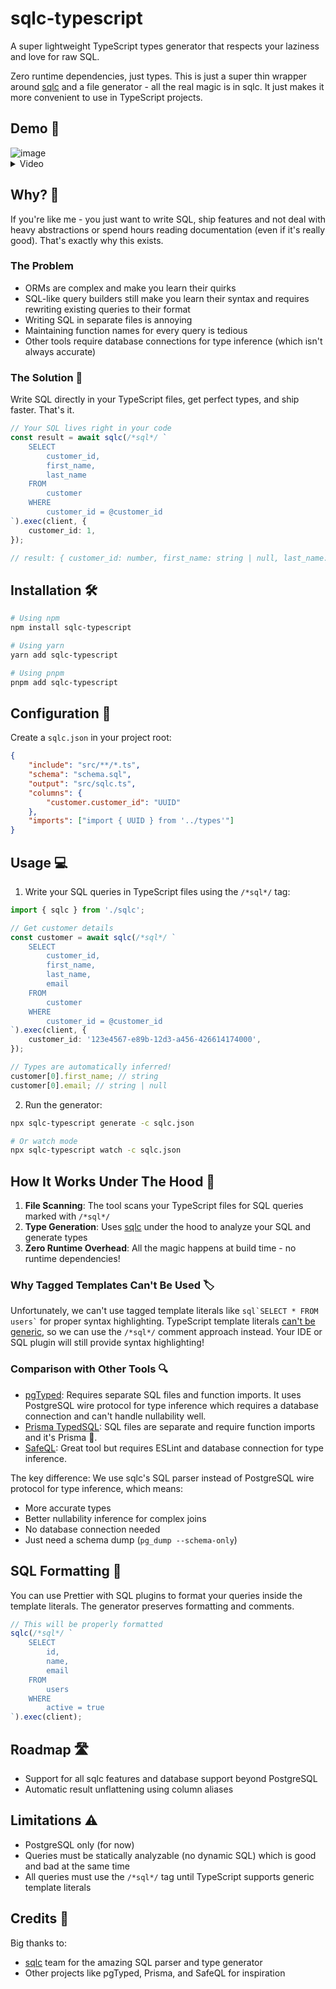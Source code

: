 # sqlc-typescript

A super lightweight TypeScript types generator that respects your laziness and love for raw SQL.

Zero runtime dependencies, just types. This is just a super thin wrapper around [sqlc](https://sqlc.dev/) and a file generator - all the real magic is in sqlc. It just makes it more convenient to use in TypeScript projects.

## Demo 🚀

<img alt="image" src="https://github.com/user-attachments/assets/0556e61c-72ab-465e-86b7-3013e1b82c6f" />

<details>
  <summary>Video</summary>
  
  https://github.com/user-attachments/assets/dba59632-6c4c-48fe-80f0-da1514e2da1a
</details>

## Why? 🤔

If you're like me - you just want to write SQL, ship features and not deal with heavy abstractions or spend hours reading documentation (even if it's really good). That's exactly why this exists.

### The Problem

- ORMs are complex and make you learn their quirks
- SQL-like query builders still make you learn their syntax and requires rewriting existing queries to their format
- Writing SQL in separate files is annoying
- Maintaining function names for every query is tedious
- Other tools require database connections for type inference (which isn't always accurate)

### The Solution 🎯

Write SQL directly in your TypeScript files, get perfect types, and ship faster. That's it.

```typescript
// Your SQL lives right in your code
const result = await sqlc(/*sql*/ `
    SELECT 
        customer_id,
        first_name,
        last_name
    FROM
        customer 
    WHERE 
        customer_id = @customer_id
`).exec(client, {
    customer_id: 1,
});

// result: { customer_id: number, first_name: string | null, last_name: string }[]
```

## Installation 🛠️

```bash
# Using npm
npm install sqlc-typescript

# Using yarn
yarn add sqlc-typescript

# Using pnpm
pnpm add sqlc-typescript
```

## Configuration 📝

Create a `sqlc.json` in your project root:

```json
{
    "include": "src/**/*.ts",
    "schema": "schema.sql",
    "output": "src/sqlc.ts",
    "columns": {
        "customer.customer_id": "UUID"
    },
    "imports": ["import { UUID } from '../types'"]
}
```

## Usage 💻

1. Write your SQL queries in TypeScript files using the `/*sql*/` tag:

```typescript
import { sqlc } from './sqlc';

// Get customer details
const customer = await sqlc(/*sql*/ `
    SELECT 
        customer_id,
        first_name,
        last_name,
        email
    FROM 
        customer 
    WHERE 
        customer_id = @customer_id
`).exec(client, {
    customer_id: '123e4567-e89b-12d3-a456-426614174000',
});

// Types are automatically inferred!
customer[0].first_name; // string
customer[0].email; // string | null
```

2. Run the generator:

```bash
npx sqlc-typescript generate -c sqlc.json

# Or watch mode
npx sqlc-typescript watch -c sqlc.json
```

## How It Works Under The Hood 🔧

1. **File Scanning**: The tool scans your TypeScript files for SQL queries marked with `/*sql*/`
2. **Type Generation**: Uses [sqlc](https://github.com/sqlc-dev/sqlc) under the hood to analyze your SQL and generate types
3. **Zero Runtime Overhead**: All the magic happens at build time - no runtime dependencies!

### Why Tagged Templates Can't Be Used 🏷️

Unfortunately, we can't use tagged template literals like `` sql`SELECT * FROM users` `` for proper syntax highlighting. TypeScript template literals [can't be generic](https://github.com/microsoft/TypeScript/issues/33304), so we can use the `/*sql*/` comment approach instead. Your IDE or SQL plugin will still provide syntax highlighting!

### Comparison with Other Tools 🔍

- [pgTyped](https://github.com/adelsz/pgtyped): Requires separate SQL files and function imports. It uses PostgreSQL wire protocol for type inference which requires a database connection and can't handle nullability well.
- [Prisma TypedSQL](https://www.prisma.io/docs/orm/prisma-client/using-raw-sql/typedsql): SQL files are separate and require function imports and it's Prisma 🫠.
- [SafeQL](https://github.com/ts-safeql/safeql): Great tool but requires ESLint and database connection for type inference.

The key difference: We use sqlc's SQL parser instead of PostgreSQL wire protocol for type inference, which means:

- More accurate types
- Better nullability inference for complex joins
- No database connection needed
- Just need a schema dump (`pg_dump --schema-only`)

## SQL Formatting 💅

You can use Prettier with SQL plugins to format your queries inside the template literals. The generator preserves formatting and comments.

```typescript
// This will be properly formatted
sqlc(/*sql*/ `
    SELECT 
        id, 
        name,
        email 
    FROM 
        users 
    WHERE 
        active = true
`).exec(client);
```

## Roadmap 🛣️

- Support for all sqlc features and database support beyond PostgreSQL
- Automatic result unflattening using column aliases

## Limitations ⚠️

- PostgreSQL only (for now)
- Queries must be statically analyzable (no dynamic SQL) which is good and bad at the same time
- All queries must use the `/*sql*/` tag until TypeScript supports generic template literals

## Credits 🙏

Big thanks to:

- [sqlc](https://github.com/sqlc-dev/sqlc) team for the amazing SQL parser and type generator
- Other projects like pgTyped, Prisma, and SafeQL for inspiration

